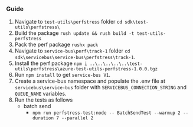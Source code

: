 ### Guide

1. Navigate to `test-utils\perfstress` folder `cd sdk\test-utils\perfstress\`
2. Build the package `rush update && rush build -t test-utils-perfstress`
3. Pack the perf package `rushx pack`
4. Navigate to `service-bus\perf\track-1` folder `cd sdk\servicebus\service-bus\perfstress\track-1`.
5. Install the perf package `npm i ..\..\..\..\..\test-utils\perfstress\azure-test-utils-perfstress-1.0.0.tgz`
6. Run `npm install` to get `service-bus V1`.
7. Create a service-bus namespace and populate the .env file at `servicebus\service-bus` folder with `SERVICEBUS_CONNECTION_STRING` and `QUEUE_NAME` variables.
8. Run the tests as follows
   - batch send
     - `npm run perfstress-test:node -- BatchSendTest --warmup 2 --duration 7 --parallel 2`
